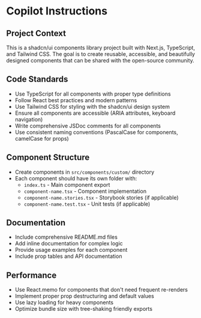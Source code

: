 # Copilot Instructions

<!-- Use this file to provide workspace-specific custom instructions to Copilot. For more details, visit https://code.visualstudio.com/docs/copilot/copilot-customization#_use-a-githubcopilotinstructionsmd-file -->

## Project Context

This is a shadcn/ui components library project built with Next.js, TypeScript, and Tailwind CSS. The goal is to create reusable, accessible, and beautifully designed components that can be shared with the open-source community.

## Code Standards

- Use TypeScript for all components with proper type definitions
- Follow React best practices and modern patterns
- Use Tailwind CSS for styling with the shadcn/ui design system
- Ensure all components are accessible (ARIA attributes, keyboard navigation)
- Write comprehensive JSDoc comments for all components
- Use consistent naming conventions (PascalCase for components, camelCase for props)

## Component Structure

- Create components in `src/components/custom/` directory
- Each component should have its own folder with:
  - `index.ts` - Main component export
  - `component-name.tsx` - Component implementation
  - `component-name.stories.tsx` - Storybook stories (if applicable)
  - `component-name.test.tsx` - Unit tests (if applicable)

## Documentation

- Include comprehensive README.md files
- Add inline documentation for complex logic
- Provide usage examples for each component
- Include prop tables and API documentation

## Performance

- Use React.memo for components that don't need frequent re-renders
- Implement proper prop destructuring and default values
- Use lazy loading for heavy components
- Optimize bundle size with tree-shaking friendly exports
